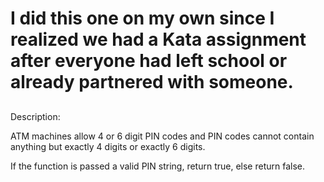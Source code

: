 # I did this one on my own since I realized we had a Kata assignment after everyone had left school or already partnered with someone.

##
Description: 

ATM machines allow 4 or 6 digit PIN codes and PIN codes cannot contain anything but exactly 4 digits or exactly 6 digits.

If the function is passed a valid PIN string, return true, else return false.

